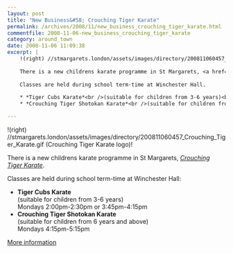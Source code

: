 ```yaml
---
layout: post
title: "New Business&#58; Crouching Tiger Karate"
permalink: /archives/2008/11/new_business_crouching_tiger_karate.html
commentfile: 2008-11-06-new_business_crouching_tiger_karate
category: around_town
date: 2008-11-06 11:09:38
excerpt: |
    !(right) //stmargarets.london/assets/images/directory/200811060457_Crouching_Tiger_Karate.gif (Crouching Tiger Karate logo)!
    
    There is a new childrens karate programme in St Margarets, <a href="https://stmargarets.london/directory/sports/200811060457.">_Crouching Tiger Karate_</a>
    
    Classes are held during school term-time at Winchester Hall.
    
    * *Tiger Cubs Karate*<br />(suitable for children from 3-6 years)<br />Mondays 2:00pm-2:30pm or 3:45pm-4:15pm
    * *Crouching Tiger Shotokan Karate*<br />(suitable for children from 6 years and above)<br />Mondays 4:15pm-5:15pm

---
```


!(right) //stmargarets.london/assets/images/directory/200811060457\_Crouching\_Tiger\_Karate.gif (Crouching Tiger Karate logo)!

There is a new childrens karate programme in St Margarets, [*Crouching Tiger Karate*](https://stmargarets.london/directory/sports/200811060457).

Classes are held during school term-time at Winchester Hall:

-   **Tiger Cubs Karate**<br />(suitable for children from 3-6 years)<br />Mondays 2:00pm-2:30pm or 3:45pm-4:15pm
-   **Crouching Tiger Shotokan Karate**<br />(suitable for children from 6 years and above)<br />Mondays 4:15pm-5:15pm

[More information](https://stmargarets.london/directory/sports/200811060457)

